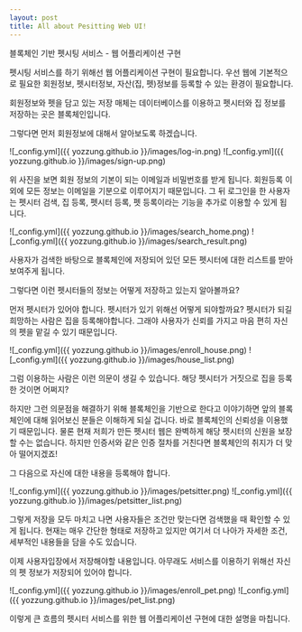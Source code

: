 ```yaml
---
layout: post
title: All about Pesitting Web UI!
---
```


블록체인 기반 펫시팅 서비스 - 웹 어플리케이션 구현

펫시팅 서비스를 하기 위해선 웹 어플리케이션 구현이 필요합니다.
우선 웹에 기본적으로 필요한 회원정보, 펫시터정보, 자산(집, 펫)정보를 등록할 수 있는 환경이 필요합니다.

회원정보와 펫을 담고 있는 저장 매체는 데이터베이스를 이용하고 펫시터와 집 정보를 저장하는 곳은 블록체인입니다.

그렇다면 먼저 회원정보에 대해서 알아보도록 하겠습니다.

![_config.yml]({{ yozzung.github.io }}/images/log-in.png)
![_config.yml]({{ yozzung.github.io }}/images/sign-up.png)

위 사진을 보면 회원 정보의 기본이 되는 이메일과 비밀번호를 받게 됩니다. 회원등록 이외에 모든 정보는
이메일을 기분으로 이루어지기 때문입니다.
그 뒤 로그인을 한 사용자는 펫시터 검색, 집 등록, 펫시터 등록, 펫 등록이라는 기능을 추가로 이용할 수 있게 됩니다.

![_config.yml]({{ yozzung.github.io }}/images/search_home.png)
![_config.yml]({{ yozzung.github.io }}/images/search_result.png)

사용자가 검색한 바탕으로 블록체인에 저장되어 있던 모든 펫시터에 대한 리스트를 받아 보여주게 됩니다.

그렇다면 이런 펫시터들의 정보는 어떻게 저장하고 있는지 알아볼까요?

먼저 펫시터가 있어야 합니다. 펫시터가 있기 위해선 어떻게 되야할까요?
펫시터가 되길 희망하는 사람은 집을 등록해야합니다.
그래야 사용자가 신뢰를 가지고 마음 편히 자신의 펫을 맡길 수 있기 때문입니다.

![_config.yml]({{ yozzung.github.io }}/images/enroll_house.png)
![_config.yml]({{ yozzung.github.io }}/images/house_list.png)

그럼 이용하는 사람은 이런 의문이 생길 수 있습니다. 해당 펫시터가 거짓으로 집을 등록한 것이면 어쩌지?

하지만 그런 의문점을 해결하기 위해 블록체인을 기반으로 한다고 이야기하면 앞의 블록체인에 대해 읽어보신 분들은 이해하게 되실 겁니다.
바로 블록체인의 신뢰성을 이용했기 때문입니다. 물론 현재 저희가 만든 펫시터 웹은 완벽하게 해당 펫시터의 신원을 보장할 수는 없습니다.
하지만 인증서와 같은 인증 절차를 거친다면 블록체인의 취지가 더 맞아 떨어지겠죠!

그 다음으로 자신에 대한 내용을 등록해야 합니다.

![_config.yml]({{ yozzung.github.io }}/images/petsitter.png)
![_config.yml]({{ yozzung.github.io }}/images/petsitter_list.png)

그렇게 저장을 모두 마치고 나면 사용자들은 조건만 맞는다면 검색했을 때 확인할 수 있게 됩니다.
현재는 매우 간단한 형태로 저장하고 있지만 여기서 더 나아가 자세한 조건, 세부적인 내용들을 담을 수도 있습니다.

이제 사용자입장에서 저장해야할 내용입니다.
아무래도 서비스를 이용하기 위해선 자신의 펫 정보가 저장되어 있어야 합니다.

![_config.yml]({{ yozzung.github.io }}/images/enroll_pet.png)
![_config.yml]({{ yozzung.github.io }}/images/pet_list.png)

이렇게 큰 흐름의 펫시터 서비스를 위한 웹 어플리케이션 구현에 대한 설명을 마칩니다.

